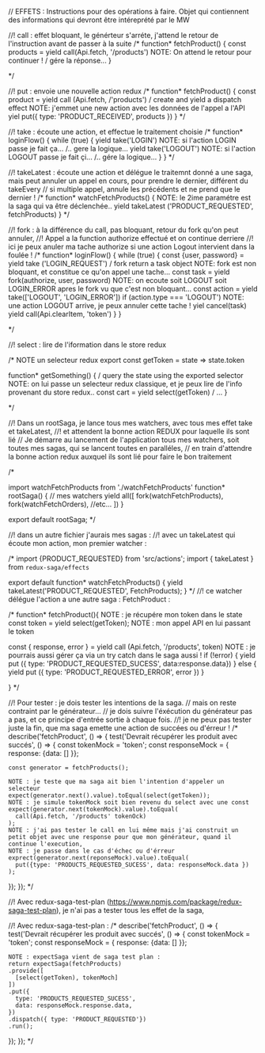 // EFFETS : Instructions pour des opérations à faire. Objet qui contiennent des informations qui devront être intéreprété par le MW

//! call : effet bloquant, le générteur s'arréte, j'attend le retour de l'instruction avant de passer à la suite
/* 
function* fetchProduct() {
  const products = yield call(Api.fetch, '/products')
  NOTE: On attend le retour pour continuer !
  / gére la réponse...
}

*/

//! put : envoie une nouvelle action redux
/* 
function* fetchProduct() {
  const product = yield call (Api.fetch, /'products')
  / create and yield a dispatch effect
  NOTE: j'emmet une new action avec les données de l'appel a l'API
  yiel put({ type: 'PRODUCT_RECEIVED', products })
}
*/


//! take : écoute une action, et effectue le traitement choisie
/* 
function* loginFlow() {
  while (true) {
    yield take('LOGIN')
    NOTE: si l'action LOGIN passe je fait ça...
    /.. gere la logique...
    yield take('LOGOUT')
    NOTE: si l'action LOGOUT passe je fait çi...
    /.. gére la logique...
  }
}
*/

//! takeLatest : écoute une action et délégue le traitemnt donné a une saga, mais peut annuler un appel en cours, pour prendre le dernier, différent du takeEvery
// si multiple appel, annule les précédents et ne prend que le dernier !
/* 
function* watchFetchProducts() {
  NOTE: le 2ime paramétre est la saga qui va être déclenchée..
  yield takeLatest ('PRODUCT_REQUESTED', fetchProducts)
}
*/


//! fork : à la différence du call, pas bloquant, retour du fork qu'on peut annuler,
//! Appel a la function authorize effectué et on continue derriere
//! ici je peux anuler ma tache authorize si une action Logout intervient dans la foulée !
/* 
function* loginFlow() {
  while (true) {
    const {user, password} = yield take ('LOGIN_REQUEST')
    / fork return a task object
    NOTE: fork est non bloquant, et constitue ce qu'on appel une tache...
    const task = yield fork(authorize, user, password)
    NOTE: on ecoute soit LOGOUT soit LOGIN_ERROR apres le fork vu que c'est non bloquant...
    const action = yield take(['LOGOUT', 'LOGIN_ERROR'])
    if (action.type === 'LOGOUT')
    NOTE: une action LOGOUT arrive, je peux annuler cette tache !
    yiel cancel(task)
    yield call(Api.clearItem, 'token')
  }
}

*/


//! select : lire de l'iformation dans le store redux

/* 
NOTE un selecteur redux
export const getToken = state => state.token

function* getSomething() {
   / query the state using the exported selector
   NOTE: on lui passe un selecteur redux classique, et je peux lire de l'info provenant du store redux..
  const cart = yield select(getToken)
   / ...
}

*/

//! Dans un rootSaga, je lance tous mes watchers, avec tous mes effet take et takeLatest, 
//! et attendent la bonne action REDUX pour laquelle ils sont lié
// Je démarre au lancement de l'application tous mes watchers, soit toutes mes sagas, qui se lancent toutes en paralléles, 
// en train d'attendre la bonne action redux auxquel ils sont lié pour faire le bon traitement

/* 

import watchFetchProducts from './watchFetchProducts'
function* rootSaga() {
  // mes watchers
  yield all([
    fork(watchFetchProducts),
    fork(watchFetchOrders),
    //etc...
  ])
}

export default rootSaga; */

//! dans un autre fichier j'aurais mes sagas :
//! avec un takeLatest qui écoute mon action, mon premier watcher : 

/* 
import {PRODUCT_REQUESTED} from 'src/actions';
import { takeLatest } from `redux-saga/effects`

export default function* watchFetchProducts() {
  yield takeLatest('PRODUCT_REQUESTED', FetchProducts);
} 
*/
//! ce watcher délégue l'action a une autre saga : FetchProduct :

/* 
function* fetchProduct(){
  NOTE : je récupére mon token dans le state
  const token = yield select(getToken);
  NOTE : mon appel API en lui passant le token

  const { response, error } = yield call (Api.fetch, '/products', token)
  NOTE : je pourrais aussi gérer ça via un try catch dans le saga aussi !
  if (!error) {
    yield put ({ type: 'PRODUCT_REQUESTED_SUCESS', data:response.data})
  } else {
    yield put ({ type: 'PRODUCT_REQUESTED_ERROR', error })
  }

}
*/ 

//! Pour tester : je dois tester les intentions de la saga.
// mais on reste contraint par le générateur...
// je dois suivre l'éxécution du générateur pas a pas, et ce principe d'entrée sortie à chaque fois.
//! je ne peux pas tester juste la fin, que ma saga emette une action de succées ou d'érreur !
/* 
describe('fetchProduct', () => {
  test('Devrait récupérer les produit avec succés', () => {
    const tokenMock = 'token';
    const responseMock = { response: {data: [] }};

    const generator = fetchProducts();

    NOTE : je teste que ma saga ait bien l'intention d'appeler un selecteur
    expect(generator.next().value).toEqual(select(getToken));
    NOTE : je simule tokenMock soit bien revenu du select avec une const
    expect(generator.next(tokenMock).value).toEqual(
      call(Api.fetch, '/products' tokenOck)
    );
    NOTE : j'ai pas tester le call en lui même mais j'ai construit un petit objet avec une response pour que mon générateur, quand il continue l'execution, 
    NOTE : je passe dans le cas d'échec ou d'érreur
    exprect(generator.next(reponseMock).value).toEqual(
      put({type: 'PRODUCTS_REQUESTED_SUCESS', data: responseMock.data })
    );
  });
});
*/

//! Avec redux-saga-test-plan (https://www.npmjs.com/package/redux-saga-test-plan), je n'ai pas a tester tous les effet de la saga, 

//! Avec redux-saga-test-plan :
/* 
describe('fetchProduct', () => {
  test('Devrait récupérer les produit avec succés', () => {
    const tokenMock = 'token';
    const responseMock = { response: {data: [] }};

    NOTE : expectSaga vient de saga test plan :
    return expectSaga(fetchProducts)
    .provide([
      [select(getToken), tokenMoch]
    ])
    .put({
      type: 'PRODUCTS_REQUESTED_SUCESS',
      data: responseMock.response.data,
    })
    .dispatch({ type: 'PRODUCT_REQUESTED'})
    .run();
  });
});
*/
